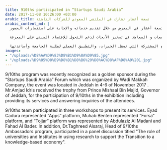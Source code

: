 ```yaml
---
title: 910ths participated in “Startups Saudi Arabia”
date: 2017-11-08 10:26:00 +03:00
arabic_title: تسعة أعشار تشارك في الملتقى السعودي للشركات الناشئة
arabic_content_md: |
  كرم محافظ جدة الأمير مشعل بن ماجد، برنامج تسعة أعشار لرعايته الذهبية في "الملتقى السعودي للشركات الناشئة" الذي نظمته شركة وادي مكة و المقام في مدينة جدة ابتداء من تاريخ 4 حتى 6 من شهر نوفمبر 2017، حيث استلم درع التكريم رئيس البرنامج المهندس أمجد إدريس، نظير مشاركة برنامج تسعة أعشار في المعرض من خلال تقديم خدماته والإجابة على استفسارات الحضور.

  كما شارك فريق العمل في تقديم ثلاث ورش عمل مختصة للحديث عن أبرز الخدمات، حيث شارك كل من إياد قدورة كممثل لمنصة تطبيقاتي، والمهندس مهاب بنتن ممثلاً عن منصة فرصة، كما أن منصة تُجّار تم تمثيلها من قبل عبدالعزيز المدني وفهد البدر. في حين شاركت رئيسة برنامج سفراء تسعة أعشار الدكتورة تغريد السراج في جلسة حوارية تحت عنوان "دور الجامعات و المعاهد في تسخير الأبحاث لدعم التحول للإقتصاد المبني على المعرفة".

  الجدير بالذكر أن وادي مكة هي شركة استثمارية تمتلكها جامعة أم القرى، تهدف إلى المساهمة الفاعلة في تطوير اقتصاد المعرفة عبر الشراكة بين المؤسسات التعليمية والبحثية ومجتمع الأعمال والاستثمار على أسس تجارية، من خلال الاستثمار في المشاريع المشتركة التي تصقل الخبرات، والتطبيق العملي لطلبة الجامعة وأساتذتها.
images:
- "/uploads/%D8%AA%D9%83%D8%B1%D9%8A%D9%85.jpg"
- "/uploads/%D9%85%D8%B9%D8%B1%D8%B6%20%D8%AC%D8%AF%D8%A9%201.jpg"
---
```


9/10ths program was recently recognized as a golden sponsor during the “Startups Saudi Arabia” Forum which was organized by Wadi Makkah Company, the event was located in Jeddah in 4-6 of November 2017 . Mr.Amjad Idris received the trophy from Prince Mishaal Bin Majid, Governor of Jeddah, for the participation of 9/10ths in the exhibition including providing its services and answering inquiries of the attendees.

9/10ths team participated in three workshops to present its services. Eyad Cadura represented “Apps” platform, Muhab Benten represented “Forsa” platform, and “Tojjar“ platform was represented by Abdulaziz Al Madani and Fahad Al Bader. In addition,  Dr.Taghreed Alsaraj, Head of 9/10ths Ambassadors program, participated in a panel discussion titled "The role of universities and Institutes in using research to support the Transition to a knowledge-based economy".
